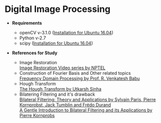 # Digital Image Processing

* **Requirements**
  * openCV v-3.1.0 ([Installation for Ubuntu 16.04](http://www.pyimagesearch.com/2016/10/24/ubuntu-16-04-how-to-install-opencv/))
  * Python v-2.7
  * scipy ([Installation for Ubuntu 16.04](https://www.scipy.org/install.html#install-systemwide-via-a-linux-package-manager))

* **References for Study**
  * Image Restoration <br/>
  [Image Restoration Video series by NPTEL](https://www.youtube.com/watch?v=5qxrzD6ODHc)
  * Construction of Fourier Basis and Other related topics <br/>
  [Frequency Domain Processing by Prof. R.
Venkatesh
Babu](http://www.serc.iisc.ernet.in/~venky/SE263/slides/FreqDomain.pdf)
  * Hough Transform <br/>
  [The Hough Transform by Utkarsh Sinha](http://aishack.in/tutorials/hough-transform-basics/)
  * Bilatering Filtering and it's drawback <br/>
  [Bilateral Filtering: Theory and Applications by Sylvain Paris, Pierre Kornprobst, Jack Tumblin and Frédo Durand](https://people.csail.mit.edu/sparis/publi/2009/fntcgv/Paris_09_Bilateral_filtering.pdf)<br/>
  [A Gentle Introduction to Bilateral Filtering and its Applications by Pierre Kornprobs](https://people.csail.mit.edu/sparis/bf_course/slides08/09_limitations.pdf)<br/>
